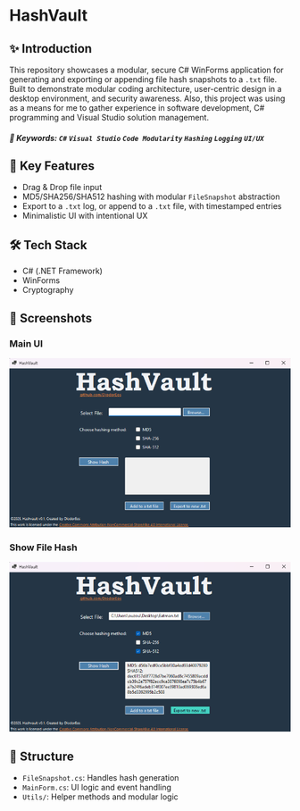 # HashVault

## ✨ Introduction

This repository showcases a modular, secure C# WinForms application for generating and exporting or appending file hash snapshots to a `.txt` file.
Built to demonstrate modular coding architecture, user-centric design in a desktop environment, and security awareness. Also, this project was using as a means for me to gather experience in software development, C# programming and Visual Studio solution management.

##### 🔖 **Keywords**: `C#` `Visual Studio` `Code Modularity` `Hashing` `Logging` `UI/UX`

## 🔐 Key Features
- Drag & Drop file input
- MD5/SHA256/SHA512 hashing with modular `FileSnapshot` abstraction
- Export to a `.txt` log, or append to a `.txt` file, with timestamped entries
- Minimalistic UI with intentional UX

## 🛠️ Tech Stack
- C# (.NET Framework)
- WinForms
- Cryptography


## 📸 Screenshots
### Main UI
![Main UI](screenshots/hashvault_mainUI.png)
### Show File Hash
![Show File Hash](screenshots/hashvault_hashed.png)
## 📁 Structure
- `FileSnapshot.cs`: Handles hash generation
- `MainForm.cs`: UI logic and event handling
- `Utils/`: Helper methods and modular logic
